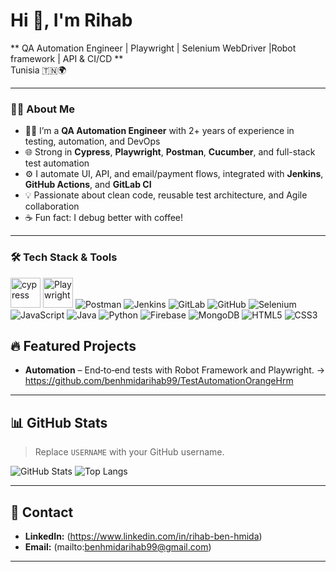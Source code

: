 # Hi 👋, I'm Rihab

** QA Automation Engineer | Playwright | Selenium WebDriver |Robot framework | API & CI/CD ** <br/>
Tunisia 🇹🇳🌍

---
### 💁‍♀️ About Me

- 👩‍💻 I’m a **QA Automation Engineer** with 2+ years of experience in testing, automation, and DevOps
- 🌐 Strong in **Cypress**, **Playwright**, **Postman**, **Cucumber**, and full-stack test automation
- ⚙️ I automate UI, API, and email/payment flows, integrated with **Jenkins**, **GitHub Actions**, and **GitLab CI**
- 💡 Passionate about clean code, reusable test architecture, and Agile collaboration
- ☕ Fun fact: I debug better with coffee!

---

### 🛠 Tech Stack & Tools

<p align="left">
  <!-- QA Tools -->
  <img src="https://assets.streamlinehq.com/image/private/w_300,h_300,ar_1/f_auto/v1/icons/3/cypress-icon-moigrz5nimpd7rsob0bisu.png/cypress-icon-pg9bdlubveoefqouilbg.png?_a=DATAdtAAZAA0" title="cypress" width="48" height="48"/>
  <img src="https://playwright.dev/img/playwright-logo.svg" width="48" height="48" title="Playwright"/>
  <img src="https://img.icons8.com/external-tal-revivo-shadow-tal-revivo/48/null/external-postman-is-the-only-complete-api-development-environment-logo-shadow-tal-revivo.png" title="Postman"/>
  <img src="https://img.icons8.com/color/48/jenkins.png" title="Jenkins"/>
  <img src="https://img.icons8.com/color/48/000000/gitlab.png" title="GitLab"/>
  <img src="https://img.icons8.com/color/48/000000/github.png" title="GitHub"/>
  <img src="https://img.icons8.com/color/48/selenium-test-automation.png" title="Selenium"/>
  <img src="https://img.icons8.com/color/48/000000/javascript.png" title="JavaScript"/>
  <img src="https://img.icons8.com/?size=48&id=13679&format=png&color=000000" title="Java"/>
  <img src="https://img.icons8.com/color/48/000000/python.png" title="Python"/>
  <img src="https://img.icons8.com/color/48/firebase.png" title="Firebase"/>
  <img src="https://img.icons8.com/color/48/mongodb.png" title="MongoDB"/>
  <img src="https://img.icons8.com/color/48/000000/html-5.png" title="HTML5"/>
  <img src="https://img.icons8.com/color/48/000000/css3.png" title="CSS3"/>

</p>

## 🔥 Featured Projects

* **Automation** – End‑to‑end tests with Robot Framework and Playwright. → https://github.com/benhmidarihab99/TestAutomationOrangeHrm

---

## 📊 GitHub Stats

> Replace `USERNAME` with your GitHub username.

![GitHub Stats](https://github-readme-stats.vercel.app/api?username=USERNAME\&show_icons=true)
![Top Langs](https://github-readme-stats.vercel.app/api/top-langs/?username=USERNAME\&layout=compact)

---

## 📨 Contact

* **LinkedIn:** (https://www.linkedin.com/in/rihab-ben-hmida)
* **Email:** (mailto:benhmidarihab99@gmail.com)

---


